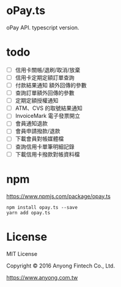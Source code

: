 # oPay.ts

oPay API. typescript version.

# todo

* [ ] 信用卡關帳/退刷/取消/放棄
* [ ] 信用卡定期定額訂單查詢
* [ ] 付款結果通知 額外回傳的參數
* [ ] 查詢訂單額外回傳的參數
* [ ] 定期定額授權通知
* [ ] ATM、CVS 的取號結果通知
* [ ] InvoiceMark 電子發票開立
* [ ] 會員通知退款
* [ ] 會員申請撥款/退款
* [ ] 下載會員對帳媒體檔
* [ ] 查詢信用卡單筆明細記錄
* [ ] 下載信用卡撥款對帳資料檔

# npm

https://www.npmjs.com/package/opay.ts

```
npm install opay.ts --save
yarn add opay.ts
```

# License

MIT License

Copyright © 2016 Anyong Fintech Co., Ltd.

https://www.anyong.com.tw
